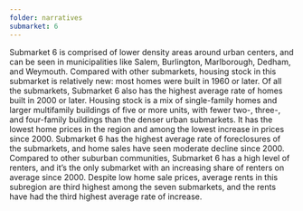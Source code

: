 ```yaml
---
folder: narratives
submarket: 6
---
```

Submarket 6 is comprised of lower density areas around urban centers, and can be seen in municipalities like Salem, Burlington, Marlborough, Dedham, and Weymouth. Compared with other submarkets, housing stock in this submarket is relatively new: most homes were built in 1960 or later. Of all the submarkets, Submarket 6 also has the highest average rate of homes built in 2000 or later. Housing stock is a mix of single-family homes and larger multifamily buildings of five or more units, with fewer two-, three-, and four-family buildings than the denser urban submarkets. It has the lowest home prices in the region and among the lowest increase in prices since 2000. Submarket 6 has the highest average rate of foreclosures of the submarkets, and home sales have seen moderate decline since 2000. Compared to other suburban communities, Submarket 6 has a high level of renters, and it’s the only submarket with an increasing share of renters on average since 2000. Despite low home sale prices, average rents in this subregion are third highest among the seven submarkets, and the rents have had the third highest average rate of increase.